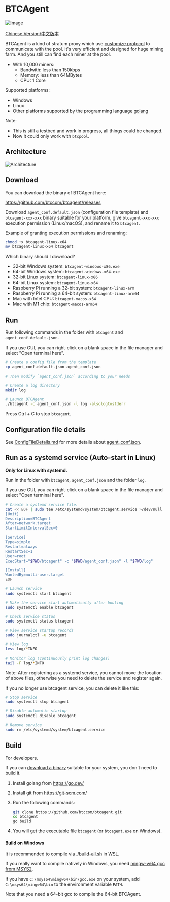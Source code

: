 # BTCAgent

![image](https://github.com/SoftHub-git/btcsmartagent/assets/73274922/73a8b1bb-f7ef-4fa7-9551-26e647202444)

[Chinese Version/中文版本](README-zhCN.md)

BTCAgent is a kind of stratum proxy which use [customize protocol](https://github.com/btccom/btcpool/blob/master/docs/AGENT.md) to communicate with the pool. It's very efficient and designed for huge mining farm. And you still can find each miner at the pool.

* With 10,000 miners:
  * Bandwith: less than 150kbps
  * Memory: less than 64MBytes
  * CPU: 1 Core

Supported platforms:
* Windows
* Linux
* Other platforms supported by the programming language [golang](https://go.dev/)

Note:
* This is still a testbed and work in progress, all things could be changed.
* Now it could only work with `btcpool`.

## Architecture

![Architecture](docs/architecture.png)

## Download

You can download the binary of BTCAgent here:

https://github.com/btccom/btcagent/releases

Download `agent_conf.default.json` (configuration file template) and `btcagent-xxx-xxx` binary suitable for your platform, give `btcagent-xxx-xxx` execution permission (Linux/macOS), and rename it to `btcagent`.

Example of granting execution permissions and renaming:
```bash
chmod +x btcagent-linux-x64
mv btcagent-linux-x64 btcagent
```

Which binary should I download?
* 32-bit Windows system: `btcagent-windows-x86.exe`
* 64-bit Windows system: `btcagent-windows-x64.exe`
* 32-bit Linux system: `btcagent-linux-x86`
* 64-bit Linux system: `btcagent-linux-x64`
* Raspberry Pi running a 32-bit system: `btcagent-linux-arm`
* Raspberry Pi running a 64-bit system: `btcagent-linux-arm64`
* Mac with Intel CPU: `btcagent-macos-x64`
* Mac with M1 chip: `btcagent-macos-arm64`

## Run

Run following commands in the folder with `btcagent` and `agent_conf.default.json`.

If you use GUI, you can right-click on a blank space in the file manager and select "Open terminal here".

```bash
# Create a config file from the template
cp agent_conf.default.json agent_conf.json

# Then modify `agent_conf.json` according to your needs

# Create a log directory
mkdir log

# Launch BTCAgent
./btcagent -c agent_conf.json -l log -alsologtostderr
```

Press Ctrl + C to stop `btcagent`.

## Configuration file details

See [ConfigFileDetails.md](docs/ConfigFileDetails.md) for more details about [agent_conf.json](agent_conf.default.json).

## Run as a systemd service (Auto-start in Linux)

**Only for Linux with systemd.**

Run in the folder with `btcagent`, `agent_conf.json` and the folder `log`.

If you use GUI, you can right-click on a blank space in the file manager and select "Open terminal here".

```bash
# Create a systemd service file.
cat << EOF | sudo tee /etc/systemd/system/btcagent.service >/dev/null
[Unit]
Description=BTCAgent
After=network.target
StartLimitIntervalSec=0

[Service]
Type=simple
Restart=always
RestartSec=1
User=root
ExecStart="$PWD/btcagent" -c "$PWD/agent_conf.json" -l "$PWD/log"

[Install]
WantedBy=multi-user.target
EOF

# Launch service
sudo systemctl start btcagent

# Make the service start automatically after booting
sudo systemctl enable btcagent

# Check service status
sudo systemctl status btcagent

# View service startup records
sudo journalctl -u btcagent

# View log
less log/*INFO

# Monitor log (continuously print log changes)
tail -F log/*INFO
```

Note: After registering as a systemd service, you cannot move the location of above files, otherwise you need to delete the service and register again.

If you no longer use btcagent service, you can delete it like this:

```bash
# Stop service
sudo systemctl stop btcagent

# Disable automatic startup
sudo systemctl disable btcagent

# Remove service
sudo rm /etc/systemd/system/btcagent.service
```

## Build

For developers.

If you can [download a binary](https://github.com/btccom/btcagent/releases) suitable for your system, you don't need to build it.

1. Install golang from https://go.dev/

2. Install git from https://git-scm.com/

3. Run the following commands:
   ```bash
   git clone https://github.com/btccom/btcagent.git
   cd btcagent
   go build
   ```

4. You will get the executable file `btcagent` (or `btcagent.exe` on Windows).

#### Build on Windows

It is recommended to compile via [./build-all.sh](./build-all.sh) in [WSL](https://aka.ms/wsl).

If you really want to compile natively in Windows, you need [mingw-w64 gcc from MSYS2](https://www.mingw-w64.org/downloads/#msys2).

If you have `C:\msys64\mingw64\bin\gcc.exe` on your system, add `C:\msys64\mingw64\bin` to the environment variable `PATH`.

Note that you need a 64-bit gcc to compile the 64-bit BTCAgent.
